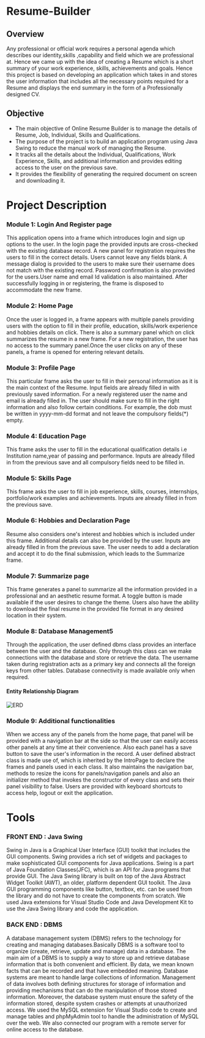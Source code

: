# Resume-Builder

## Overview

Any professional or official work requires a personal agenda which describes our
identity,skills ,capability and field which we are professional at. Hence we came up with the
idea of creating a Resume which is a short summary of your work experience, skills,
achievements and goals.
Hence this project is based on developing an application which takes in and stores the user
information that includes all the necessary points required for a Resume and displays the
end summary in the form of a Professionally designed CV.


## Objective

* The main objective of Online Resume Builder is to manage the details of Resume,
Job, Individual, Skills and Qualifications.
* The purpose of the project is to build an application program using Java Swing to
reduce the manual work of managing the Resume.
* It tracks all the details about the Individual, Qualifications, Work Experience, Skills,
and additional information and provides editing access to the user on the previous
save.
* It provides the flexibility of generating the required document on screen and
downloading it.

# Project Description

### Module 1: Login And Register page
This application opens into a frame which introduces login and sign up options to the user.
In the login page the provided inputs are cross-checked with the existing database record.
A new panel for registration requires the users to fill in the correct details. Users cannot
leave any fields blank. A message dialog is provided to the users to make sure their
username does not match with the existing record. Password confirmation is also provided
for the users.User name and email Id validation is also maintained. After successfully
logging in or registering, the frame is disposed to accommodate the new frame.

### Module 2: Home Page
Once the user is logged in, a frame appears with multiple panels providing users with the
option to fill in their profile, education, skills/work experience and hobbies details on click.
There is also a summary panel which on click summarizes the resume in a new frame. For a
new registration, the user has no access to the summary panel.Once the user clicks on any
of these panels, a frame is opened for entering relevant details.

### Module 3: Profile Page
This particular frame asks the user to fill in their personal information as it is the main
context of the Resume. Input fields are already filled in with previously saved information.
For a newly registered user the name and email is already filled in. The user should make
sure to fill in the right information and also follow certain conditions. For example, the dob
must be written in yyyy-mm-dd format and not leave the compulsory fields(*) empty.

### Module 4: Education Page
This frame asks the user to fill in the educational qualification details i.e Institution
name,year of passing and performance. Inputs are already filled in from the previous save
and all compulsory fields need to be filled in.

### Module 5: Skills Page
This frame asks the user to fill in job experience, skills, courses, internships, portfolio/work
examples and achievements. Inputs are already filled in from the previous save.

### Module 6: Hobbies and Declaration Page
Resume also considers one's interest and hobbies which is included under this frame.
Additional details can also be provided by the user. Inputs are already filled in from the
previous save. The user needs to add a declaration and accept it to do the final submission,
which leads to the Summarize frame.

### Module 7: Summarize page
This frame generates a panel to summarize all the information provided in a professional
and an aesthetic resume format. A toggle button is made available if the user desires to
change the theme. Users also have the ability to download the final resume in the provided
file format in any desired location in their system.

### Module 8: Database Management5
Through the application, the user defined dbms class provides an interface between the
user and the database. Only through this class can we make connections with the database
and store or retrieve the data. The username taken during registration acts as a primary
key and connects all the foreign keys from other tables. Database connectivity is made
available only when required.
#### Entity Relationship Diagram
![ERD](https://github.com/pravin-pk/Resume-Builder/images/unknown.png)

### Module 9: Additional functionalities
When we access any of the panels from the home page, that panel will be provided with a
navigation bar at the side so that the user can easily access other panels at any time at
their convenience. Also each panel has a save button to save the user's information in the
record. A user defined abstract class is made use of, which is inherited by the IntroPage to
declare the frames and panels used in each class. It also maintains the navigation bar,
methods to resize the icons for panels/navigation panels and also an initializer method
that invokes the constructor of every class and sets their panel visibility to false.
Users are provided with keyboard shortcuts to access help, logout or exit the application.

# Tools
### FRONT END : Java Swing
Swing in Java is a Graphical User Interface (GUI) toolkit that includes the GUI components.
Swing provides a rich set of widgets and packages to make sophisticated GUI components
for Java applications. Swing is a part of Java Foundation Classes(JFC), which is an API for Java
programs that provide GUI.
The Java Swing library is built on top of the Java Abstract Widget Toolkit (AWT), an older,
platform dependent GUI toolkit. The Java GUI programming components like button,
textbox, etc. can be used from the library and do not have to create the components from
scratch.
We used Java extensions for Visual Studio Code and Java Development Kit to use the Java
Swing library and code the application.

### BACK END : DBMS
A database management system (DBMS) refers to the technology for creating and
managing databases.Basically DBMS is a software tool to organize (create, retrieve, update
and manage) data in a database.
The main aim of a DBMS is to supply a way to store up and retrieve database information
that is both convenient and efficient. By data, we mean known facts that can be recorded
and that have embedded meaning. Database systems are meant to handle large collections
of information. Management of data involves both defining structures for storage of
information and providing mechanisms that can do the manipulation of those stored
information. Moreover, the database system must ensure the safety of the information
stored, despite system crashes or attempts at unauthorized access.
We used the MySQL extension for Visual Studio code to create and manage tables and
phpMyAdmin tool to handle the administration of MySQL over the web. We also connected
our program with a remote server for online access to the database.
